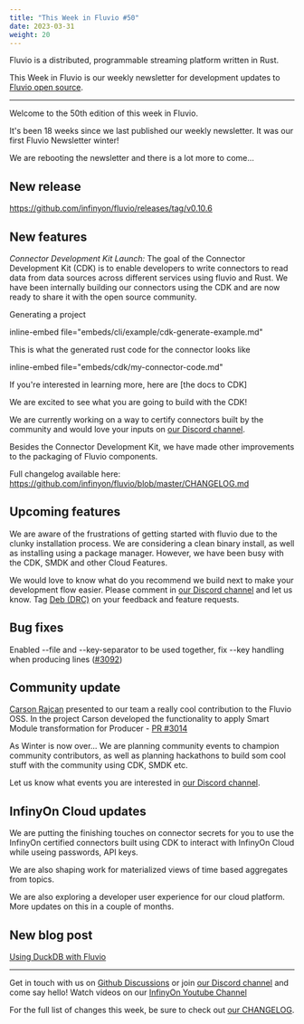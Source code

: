 ```yaml
---
title: "This Week in Fluvio #50"
date: 2023-03-31
weight: 20
---
```

Fluvio is a distributed, programmable streaming platform written in Rust.

This Week in Fluvio is our weekly newsletter for development updates to [Fluvio open source].


---
Welcome to the 50th edition of this week in Fluvio.

It's been 18 weeks since we last published our weekly newsletter. It was our first Fluvio Newsletter winter!

We are rebooting the newsletter and there is a lot more to come...

## New release
https://github.com/infinyon/fluvio/releases/tag/v0.10.6

## New features
*Connector Development Kit Launch:*
The goal of the Connector Development Kit (CDK) is to enable developers to write connectors to read data from data sources across different services using fluvio and Rust. We have been internally building our connectors using the CDK and are now ready to share it with the open source community.

Generating a project

inline-embed file="embeds/cli/example/cdk-generate-example.md"

This is what the generated rust code for the connector looks like

inline-embed file="embeds/cdk/my-connector-code.md"

If you're interested in learning more, here are [the docs to CDK]

We are excited to see what you are going to build with the CDK!

We are currently working on a way to certify connectors built by the community and would love your inputs on [our Discord channel].

Besides the Connector Development Kit, we have made other improvements to the packaging of Fluvio components.

Full changelog available here: https://github.com/infinyon/fluvio/blob/master/CHANGELOG.md

## Upcoming features
We are aware of the frustrations of getting started with fluvio due to the clunky installation process. We are considering a clean binary install, as well as installing using a package manager. However, we have been busy with the CDK, SMDK and other Cloud Features.

We would love to know what do you recommend we build next to make your development flow easier. Please comment in [our Discord channel] and let us know. Tag [Deb (DRC)](https://discordapp.com/users/887863207232954418) on your feedback and feature requests.

## Bug fixes
Enabled --file and --key-separator to be used together, fix --key handling when producing lines ([#3092](https://github.com/infinyon/fluvio/pull/3092))

## Community update
[Carson Rajcan](https://github.com/crajcan) presented to our team a really cool contribution to the Fluvio OSS. In the project Carson developed the functionality to apply Smart Module transformation for Producer - [PR #3014](crecdfhttps://github.com/infinyon/fluvio/pull/3014)

As Winter is now over... We are planning community events to champion community contributors, as well as planning hackathons to build som cool stuff with the community using CDK, SMDK etc.

Let us know what events you are interested in [our Discord channel].

## InfinyOn Cloud updates
We are putting the finishing touches on connector secrets for you to use the InfinyOn certified connectors built using CDK to interact with InfinyOn Cloud while useing passwords, API keys.

We are also shaping work for materialized views of time based aggregates from topics.

We are also exploring a developer user experience for our cloud platform. More updates on this in a couple of months.

## New blog post
[Using DuckDB with Fluvio]



---

Get in touch with us on [Github Discussions] or join [our Discord channel] and come say hello! Watch videos on our [InfinyOn Youtube Channel]

For the full list of changes this week, be sure to check out [our CHANGELOG].

[cdk]: connectors/cdk.mdx
[Using DuckDB with Fluvio]: https://infinyon.com/blog/2023/02/duckdb-fluvio/
[Fluvio open source]: https://github.com/infinyon/fluvio
[our CHANGELOG]: https://github.com/infinyon/fluvio/blob/master/CHANGELOG.md
[our Discord channel]: https://discordapp.com/invite/bBG2dTz
[Github Discussions]: https://github.com/infinyon/fluvio/discussions
[InfinyOn Youtube Channel]: https://www.youtube.com/@InfinyOn

